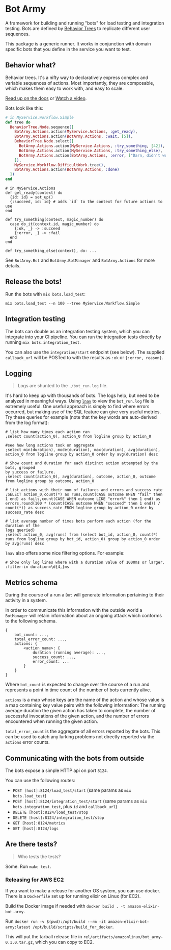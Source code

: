 # Bot Army

A framework for building and running "bots" for load testing and integration testing.
Bots are defined by [Behavior
Trees](https://hexdocs.pm/behavior_tree/BehaviorTree.html) to replicate different
user sequences.

This package is a generic runner.  It works in conjunction with domain specific bots
that you define in the service you want to test.

## Behavior what?

Behavior trees.  It's a nifty way to declaratively express complex and variable
sequences of actions.  Most importantly, they are composable, which makes them easy
to work with, and easy to scale.

[Read up on the docs](https://hexdocs.pm/behavior_tree/BehaviorTree.html) or [Watch a
video](https://www.youtube.com/watch?v=3sLYzxuKGXI).


Bots look like this:

```elixir
# in MyService.Workflow.Simple
def tree do
  BehaviorTree.Node.sequence([
    BotArmy.Actions.action(MyService.Actions, :get_ready),
    BotArmy.Actions.action(BotArmy.Actions, :wait, [5]),
    BehaviorTree.Node.select([
      BotArmy.Actions.action(MyService.Actions, :try_something, [42]),
      BotArmy.Actions.action(MyService.Actions, :try_something_else),
      BotArmy.Actions.action(BotArmy.Actions, :error, ["Darn, didn't work!"])
    ]),
    MyService.Workflow.DifficultWork.tree(),
    BotArmy.Actions.action(BotArmy.Actions, :done)
  ])
end
```

```
# in MyService.Actions
def get_ready(context) do
  {id: id} = set_up()
  {:succeed, id: id} # adds `id` to the context for future actions to use
end

def try_something(context, magic_number) do
  case do_it(context.id, magic_number) do
    {:ok, _} -> :succeed
    {:error, _} -> :fail
  end
end

def try_something_else(context), do: ...
```

See `BotArmy.Bot` and `BotArmy.BotManager` and `BotArmy.Actions` for more details.


## Release the bots!

Run the bots with `mix bots.load_test`:

    mix bots.load_test --n 100 --tree MyService.Workflow.Simple


## Integration testing

The bots can double as an integration testing system, which you can integrate into
your CI pipeline.   You can run the integration tests directly by running
`mix bots.integration_test`.

You can also use the `integration/start` endpoint (see below).  The supplied
`callback_url` will be POSTed to with the results as `:ok` or `{:error, reason}`.



## Logging

> Logs are shunted to the `./bot_run.log` file.

It's hard to keep up with thousands of bots.  The logs help, but need to be analyzed
in meaningful ways.  Using [`lnav`](http://lnav.org) to view the `bot_run.log` file
is extremely useful.  One useful approach is simply to find where errors occurred,
but making use of the SQL feature can give very useful metrics.  Try these queries
for example (note that the key words are auto-derived from the log format):

    # list how many times each action ran
    ;select count(action_0), action_0 from logline group by action_0

    #see how long actions took on aggregate
    ;select min(duration), mode(duration), max(duration), avg(duration), action_0 from logline group by action_0 order by avg(duration) desc

    # Show count and duration for each distinct action attempted by the bots, grouped
    by success or failure.
    ;select count(action_0), avg(duration), outcome, action_0, outcome from logline group by outcome, action_0

    # list actions with their num of failures and errors and success rate
    ;SELECT action_0,count(*) as runs,count(CASE outcome WHEN "fail" then 1 end) as fails,count(CASE WHEN outcome LIKE "error%" then 1 end) as errors,round(100 * (count(CASE outcome WHEN "succeed" then 1 end)) / count(*)) as success_rate FROM logline group by action_0 order by success_rate desc

    # list average number of times bots perform each action (for the duration of the
    logs queried)
    ;select action_0, avg(runs) from (select bot_id, action_0, count(*) runs from logline group by bot_id, action_0) group by action_0 order by avg(runs) desc


`lnav` also offers some nice filtering options. For example:

    # Show only log lines where with a duration value of 1000ms or larger.
    :filter-in duration=\d{4,}ms

## Metrics schema

During the course of a run a `Bot` will generate information pertaining to their
activity in a system.

In order to communicate this information with the outside world a `BotManager` will
retain information about an ongoing attack which conforms to the following schema.

```
{
    bot_count: ...,
    total_error_count: ...,
    actions: {
        <action_name>: {
            duration (running average): ...,
            success_count: ...,
            error_count: ...
        }
    }
}
```

Where `bot_count` is expected to change over the course of a run and represents a
point in time count of the number of bots currently alive.

`actions` is a map whose keys are the name of the action and whose value is a map
containing key value pairs with the following information: The running average
duration the given action has taken to complete, the number of successful invocations
of the given action, and the number of errors encountered when running the given
action.

`total_error_count` is the aggregate of all errors reported by the bots. This can be
used to catch any lurking problems not directly reported via the `actions` error
counts.


## Communicating with the bots from outside

The bots expose a simple HTTP api on port `8124`.

You can use the following routes:

- `POST [host]:8124/load_test/start` (same params as `mix bots.load_test`)
- `POST [host]:8124/integration_test/start` (same params as `mix bots.integration_test`,
  plus `id` and `callback_url`)
- `DELETE [host]:8124/load_test/stop`
- `DELETE [host]:8124/integration_test/stop`
- `GET [host]:8124/metrics`
- `GET [host]:8124/logs`

## Are there tests?

> Who tests the tests?

Some.  Run `make test`.

### Releasing for AWS EC2

If you want to make a release for another OS system, you can use docker.  There is a
`Dockerfile` set up for running elixir on Linux (for EC2).

Build the Docker image if needed with `docker build . -t amazon-elixir-bot-army`.

Run `docker run -v $(pwd):/opt/build --rm -it amazon-elixir-bot-army:latest
/opt/build/scripts/build_for_docker`.

This will put the tarball release file in
`rel/artifacts/amazonlinux/bot_army-0.1.0.tar.gz`, which you can copy to EC2.

